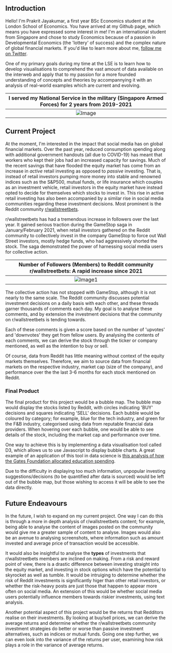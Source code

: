 ## Introduction

Hello! I'm Prakrit Jayakumar, a first year BSc Economics student at the London School of Economics. You have arrived at my Github page, which means you have expressed some interest in me! I'm an international student from Singapore and chose to study Economics because of a passion in Developmental Economics (the 'lottery' of success) and the complex nature of global financial markets. If you'd like to learn more about me, [follow me on Twitter](https://twitter.com/prakritjay).

One of my primary goals during my time at the LSE is to learn how to develop visualisations to comprehend the vast amount of data available on the interweb and apply that to my passion for a more founded understanding of concepts and theories by accompannying it with an analysis of real-world examples which are current and evolving.

|I served my National Service in the military (Singapore Armed Forces) for 2 years from 2019-2021|
|:--:|
|![Image](https://nextcloud.prakritj.com/apps/files_sharing/publicpreview/6x4rHATWZynqCTp?x=3828&y=1508&a=true&file=3f154a6d-9bfb-462c-98fa-f1a6920cf381.png&scalingup=0.png)| 

## Current Project

At the moment, I'm interested in the impact that social media has on global financial markets. Over the past year, reduced consumption spending along with additional government handouts (all due to COVID-19) has meant that workers who kept their jobs had an increased capacity for savings. Much of the recent savings that have flooded the equity market has come from an increase in _active_ retail investing as opposed to _passive_ investing. That is, instead of retail investors pumping more money into stable and renowned indices such as the S&P500, mutual funds, or life insurance which couples as an investment vehicle, retail investors in the equity market  have instead opted to decide for themselves which stocks to invest in. This rise in active retail investing has also been accompanied by a similar rise in social media communities regarding these investment decisions. Most prominent is the Reddit community [r/wallstreetbets](https://reddit.com/r/wallstreetbets). 

r/wallstreetbets has had a tremendous increase in followers over the last year. It gained serious traction during the GameStop saga in January/February 2021, when retail investors gathered on the Reddit community to collectively invest in the company GameStop to force out Wall Street investors, mostly hedge funds, who had aggressively shorted the stock. The saga demonstrated the power of harnessing social media users for collective action.

|Number of Followers (Members) to Reddit community r/wallstreetbets: A rapid increase since 2021|
|:--:| 
|![Image1](https://i.ibb.co/cx5jTqq/newplot.png)|

The collective action has not stopped with GameStop, although it is not nearly to the same scale. The Reddit community discusses potential investment decisions on a daily basis with each other, and these threads garner thousands of comments each day. My goal is to analyse these comments, and by extension the investment decisions that the community on r/wallstreetbets is tending towards.

Each of these comments is given a score based on the number of 'upvotes' and 'downvotes' they get from fellow users. By analysing the contents of each comments, we can derive the stock through the ticker or company  mentioned, as well as the intention to buy or sell.

Of course, data from Reddit has little meaning without context of the equity markets themselves. Therefore, we aim to source data from financial markets on the respective industry, market cap (size of the company), and performance over the the last 3-6 months for each stock mentioned on Reddit.

### Final Product

The final product for this project would be a bubble map. The bubble map would display the stocks listed by Reddit, with circles indicating 'BUY' decisions and squares indicating 'SELL' decisions. Each bubble would be coloured by category; for example, blue for the tech industry, and green for the F&B industry, categorised using data from reputable financial data providers. When hovering over each bubble, one would be able to see details of the stock, including the market cap and performance over time.

One way to achieve this is by implementing a data visualisation tool called D3, which allows us to use Javascript to display bubble charts. A great example of an application of this tool in data science is [this analysis of how the Gates Foundation allocated education spending](http://vallandingham.me/bubble_chart/).

Due to the difficulty in displaying too much information, unpopular investing suggestions/decisions (to be quantified after data is sourced) would be left out of the bubble map, but those wishing to access it will be able to see the data directly. 

## Future Endeavours

In the future, I wish to expand on my current project. One way I can do this is through a more in depth analysis of r/wallstreetbets content; for example, being able to analyse the content of images posted on the community would give me a greater sample of content to analyse. Images would also be an avenue to analysing screenshots, where information such as amount invested and average price of transaction would be accessible. 

It would also be insightful to analyse the **types** of investments that r/wallstreetbets members are inclined on making. From a risk and reward point of view, there is a drastic difference between investing straight into the equity market, and investing in stock options which have the potential to skyrocket as well as tumble. It would be intruiging to determine whether the risk of Reddit investments is significantly higer than other retail investors, or whether the risk-heavy posts are just those that happen to appear more often on social media. An extension of this would be whether social media users potentially influence members towards riskier investments, using text analysis. 

Another potential aspect of this project would be the returns that Redditors realise on their investments. By looking at buy/sell prices, we can derive the average returns and determine whether the r/wallstreetbets community investment strategies do better or worse than passive investment alternatives, such as indices or mutual funds. Going one step further, we can even look into the variance of the returns per user, examining how risk plays a role in the variance of average returns.
